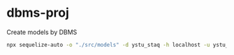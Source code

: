 # dbms-proj

Create models by DBMS
```bash
npx sequelize-auto -o "./src/models" -d ystu_staq -h localhost -u ystu_admin -x \!@#$%67890 -e mssql -l ts
```

